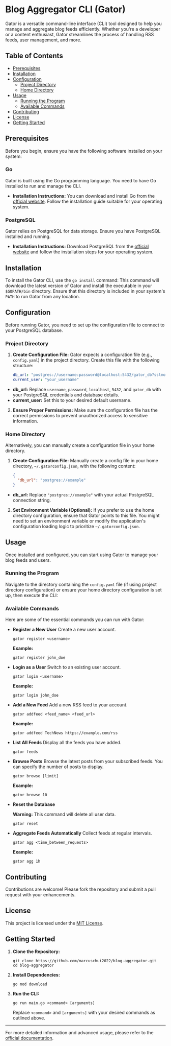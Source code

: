 # Blog Aggregator CLI (Gator)

Gator is a versatile command-line interface (CLI) tool designed to help you manage and aggregate blog feeds efficiently. Whether you're a developer or a content enthusiast, Gator streamlines the process of handling RSS feeds, user management, and more.

## Table of Contents
- [Prerequisites](#prerequisites)
- [Installation](#installation)
- [Configuration](#configuration)
    - [Project Directory](#project-directory-configuration)
    - [Home Directory](#home-directory-configuration)
- [Usage](#usage)
    - [Running the Program](#running-the-program)
    - [Available Commands](#available-commands)
- [Contributing](#contributing)
- [License](#license)
- [Getting Started](#getting-started)

## Prerequisites
Before you begin, ensure you have the following software installed on your system:

### Go
Gator is built using the Go programming language. You need to have Go installed to run and manage the CLI.

- **Installation Instructions:**
  You can download and install Go from the [official website](https://golang.org/dl/). Follow the installation guide suitable for your operating system.

### PostgreSQL
Gator relies on PostgreSQL for data storage. Ensure you have PostgreSQL installed and running.

- **Installation Instructions:**
  Download PostgreSQL from the [official website](https://www.postgresql.org/download/) and follow the installation steps for your operating system.

## Installation
To install the Gator CLI, use the `go install` command:
This command will download the latest version of Gator and install the executable in your `$GOPATH/bin` directory. Ensure that this directory is included in your system's `PATH` to run Gator from any location.

## Configuration
Before running Gator, you need to set up the configuration file to connect to your PostgreSQL database.

### Project Directory
1. **Create Configuration File:**
   Gator expects a configuration file (e.g., `config.yaml`) in the project directory. Create this file with the following structure:

   ```yaml
   db_url: "postgres://username:password@localhost:5432/gator_db?sslmode=disable"
   current_user: "your_username"
   ```

  - **db_url:** Replace `username`, `password`, `localhost`, `5432`, and `gator_db` with your PostgreSQL credentials and database details.
  - **current_user:** Set this to your desired default username.

2. **Ensure Proper Permissions:**
   Make sure the configuration file has the correct permissions to prevent unauthorized access to sensitive information.

### Home Directory
Alternatively, you can manually create a configuration file in your home directory.

1. **Create Configuration File:**
   Manually create a config file in your home directory, `~/.gatorconfig.json`, with the following content:

   ```json
   {
     "db_url": "postgres://example"
   }
   ```

  - **db_url:** Replace `"postgres://example"` with your actual PostgreSQL connection string.

2. **Set Environment Variable (Optional):**
   If you prefer to use the home directory configuration, ensure that Gator points to this file. You might need to set an environment variable or modify the application's configuration loading logic to prioritize `~/.gatorconfig.json`.

## Usage
Once installed and configured, you can start using Gator to manage your blog feeds and users.

### Running the Program
Navigate to the directory containing the `config.yaml` file (if using project directory configuration) or ensure your home directory configuration is set up, then execute the CLI:
### Available Commands
Here are some of the essential commands you can run with Gator:

- **Register a New User**
  Create a new user account.

  ```shell script
  gator register <username>
  ```

  **Example:**

  ```shell script
  gator register john_doe
  ```

- **Login as a User**
  Switch to an existing user account.

  ```shell script
  gator login <username>
  ```

  **Example:**

  ```shell script
  gator login john_doe
  ```

- **Add a New Feed**
  Add a new RSS feed to your account.

  ```shell script
  gator addfeed <feed_name> <feed_url>
  ```

  **Example:**

  ```shell script
  gator addfeed TechNews https://example.com/rss
  ```

- **List All Feeds**
  Display all the feeds you have added.

  ```shell script
  gator feeds
  ```

- **Browse Posts**
  Browse the latest posts from your subscribed feeds. You can specify the number of posts to display.

  ```shell script
  gator browse [limit]
  ```

  **Example:**

  ```shell script
  gator browse 10
  ```

- **Reset the Database**

  **Warning:** This command will delete all user data.

  ```shell script
  gator reset
  ```

- **Aggregate Feeds Automatically**
  Collect feeds at regular intervals.

  ```shell script
  gator agg <time_between_requests>
  ```

  **Example:**

  ```shell script
  gator agg 1h
  ```

## Contributing
Contributions are welcome! Please fork the repository and submit a pull request with your enhancements.

## License
This project is licensed under the [MIT License](LICENSE).

## Getting Started
1. **Clone the Repository:**

   ```shell script
   git clone https://github.com/marcuschui2022/blog-aggregator.git
   cd blog-aggregator
   ```

2. **Install Dependencies:**

   ```shell script
   go mod download
   ```

3. **Run the CLI:**

   ```shell script
   go run main.go <command> [arguments]
   ```

   Replace `<command>` and `[arguments]` with your desired commands as outlined above.

---
For more detailed information and advanced usage, please refer to the [official documentation](https://github.com/marcuschui2022/blog-aggregator).